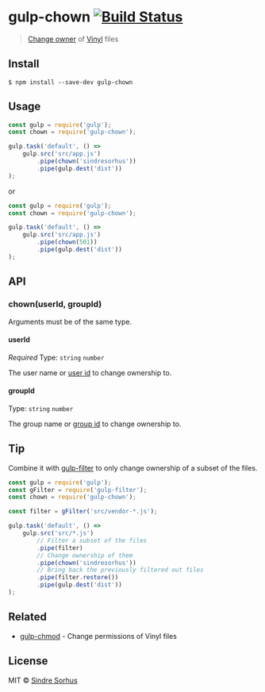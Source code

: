 # gulp-chown [![Build Status](https://travis-ci.org/sindresorhus/gulp-chown.svg?branch=master)](https://travis-ci.org/sindresorhus/gulp-chown)

> [Change owner](https://en.wikipedia.org/wiki/Chown) of [Vinyl](https://github.com/gulpjs/vinyl) files


## Install

```
$ npm install --save-dev gulp-chown
```


## Usage

```js
const gulp = require('gulp');
const chown = require('gulp-chown');

gulp.task('default', () =>
	gulp.src('src/app.js')
		.pipe(chown('sindresorhus'))
		.pipe(gulp.dest('dist'))
);
```

or

```js
const gulp = require('gulp');
const chown = require('gulp-chown');

gulp.task('default', () =>
	gulp.src('src/app.js')
		.pipe(chown(501))
		.pipe(gulp.dest('dist'))
);
```


## API

### chown(userId, groupId)

Arguments must be of the same type.

#### userId

*Required*
Type: `string` `number`

The user name or [user id](https://en.wikipedia.org/wiki/User_identifier) to change ownership to.

#### groupId

Type: `string` `number`

The group name or [group id](https://en.wikipedia.org/wiki/Group_identifier) to change ownership to.


## Tip

Combine it with [gulp-filter](https://github.com/sindresorhus/gulp-filter) to only change ownership of a subset of the files.

```js
const gulp = require('gulp');
const gFilter = require('gulp-filter');
const chown = require('gulp-chown');

const filter = gFilter('src/vendor-*.js');

gulp.task('default', () =>
	gulp.src('src/*.js')
		// Filter a subset of the files
		.pipe(filter)
		// Change ownership of them
		.pipe(chown('sindresorhus'))
		// Bring back the previously filtered out files
		.pipe(filter.restore())
		.pipe(gulp.dest('dist'))
);
```


## Related

- [gulp-chmod](https://github.com/sindresorhus/gulp-chmod) - Change permissions of Vinyl files


## License

MIT © [Sindre Sorhus](https://sindresorhus.com)
